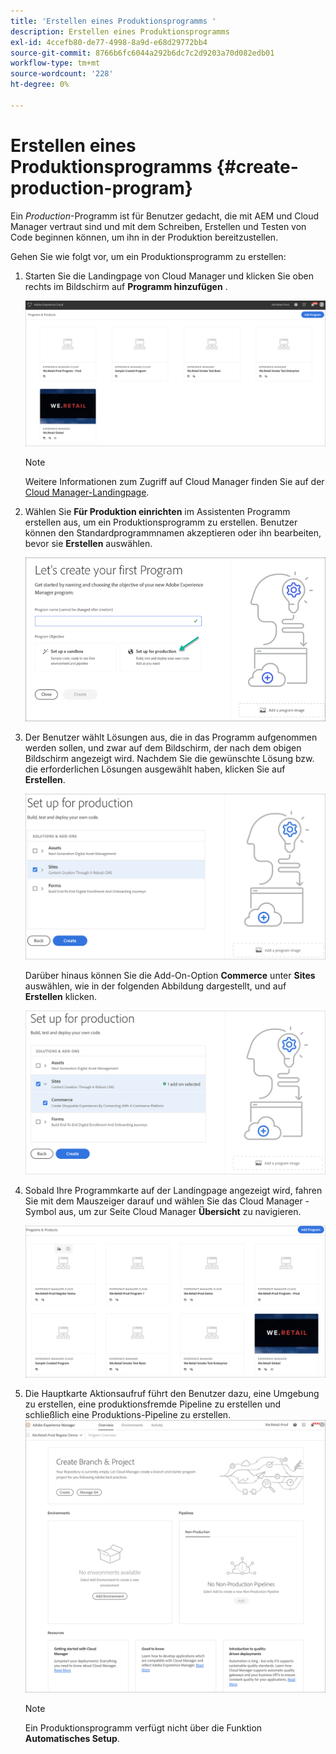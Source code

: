 ```yaml
---
title: 'Erstellen eines Produktionsprogramms '
description: Erstellen eines Produktionsprogramms
exl-id: 4ccefb80-de77-4998-8a9d-e68d29772bb4
source-git-commit: 8766b6fc6044a292b6dc7c2d9203a70d082edb01
workflow-type: tm+mt
source-wordcount: '228'
ht-degree: 0%

---
```


# Erstellen eines Produktionsprogramms {#create-production-program}

Ein *Production*-Programm ist für Benutzer gedacht, die mit AEM und Cloud Manager vertraut sind und mit dem Schreiben, Erstellen und Testen von Code beginnen können, um ihn in der Produktion bereitzustellen.

Gehen Sie wie folgt vor, um ein Produktionsprogramm zu erstellen:

1. Starten Sie die Landingpage von Cloud Manager und klicken Sie oben rechts im Bildschirm auf **Programm hinzufügen** .

   ![](assets/first_timelogin1.png)

   >[!NOTE]
   >Weitere Informationen zum Zugriff auf Cloud Manager finden Sie auf der [Cloud Manager-Landingpage](/help/onboarding/what-is-required/navigate-to-cloud-manager.md).

1. Wählen Sie **Für Produktion einrichten** im Assistenten Programm erstellen aus, um ein Produktionsprogramm zu erstellen. Benutzer können den Standardprogrammnamen akzeptieren oder ihn bearbeiten, bevor sie **Erstellen** auswählen.

   ![](assets/create-prod1.png)

1. Der Benutzer wählt Lösungen aus, die in das Programm aufgenommen werden sollen, und zwar auf dem Bildschirm, der nach dem obigen Bildschirm angezeigt wird. Nachdem Sie die gewünschte Lösung bzw. die erforderlichen Lösungen ausgewählt haben, klicken Sie auf **Erstellen**.


   ![](assets/setup-prod-select.png)

   Darüber hinaus können Sie die Add-On-Option **Commerce** unter **Sites** auswählen, wie in der folgenden Abbildung dargestellt, und auf **Erstellen** klicken.

   ![](assets/setup-prod-commerce.png)

1. Sobald Ihre Programmkarte auf der Landingpage angezeigt wird, fahren Sie mit dem Mauszeiger darauf und wählen Sie das Cloud Manager -Symbol aus, um zur Seite Cloud Manager **Übersicht** zu navigieren.

   ![](assets/set-up-prod4.png)

1. Die Hauptkarte Aktionsaufruf führt den Benutzer dazu, eine Umgebung zu erstellen, eine produktionsfremde Pipeline zu erstellen und schließlich eine Produktions-Pipeline zu erstellen.
   ![](assets/set-up-prod5.png)


   >[!NOTE]
   >Ein Produktionsprogramm verfügt nicht über die Funktion **Automatisches Setup**.
